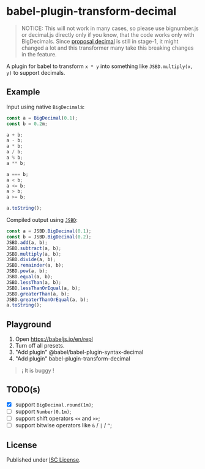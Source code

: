 # babel-plugin-transform-decimal

> NOTICE: This will not work in many cases, so please use bignumber.js or decimal.js directly only if you know, that the code works only with BigDecimals. Since [proposal decimal](https://github.com/tc39/proposal-decimal) is still in stage-1, it might changed a lot and this transformer many take this breaking changes in the feature.

A plugin for babel to transform `x * y` into something like `JSBD.multiply(x, y)` to support decimals.

## Example

Input using native `BigDecimal`s:

```js
const a = BigDecimal(0.1);
const b = 0.2m;

a + b;
a - b;
a * b;
a / b;
a % b;
a ** b;

a === b;
a < b;
a <= b;
a > b;
a >= b;

a.toString();
```

Compiled output using [`JSBD`][jsbd-repo]:

```js
const a = JSBD.BigDecimal(0.1);
const b = JSBD.BigDecimal(0.2);
JSBD.add(a, b);
JSBD.subtract(a, b);
JSBD.multiply(a, b);
JSBD.divide(a, b);
JSBD.remainder(a, b);
JSBD.pow(a, b);
JSBD.equal(a, b);
JSBD.lessThan(a, b);
JSBD.lessThanOrEqual(a, b);
JSBD.greaterThan(a, b);
JSBD.greaterThanOrEqual(a, b);
a.toString();
```

## Playground

1. Open https://babeljs.io/en/repl
2. Turn off all presets.
3. "Add plugin" @babel/babel-plugin-syntax-decimal
4. "Add plugin" babel-plugin-transform-decimal

> ¡ It is buggy !

## TODO(s)

- [x] support `BigDecimal.round(1m)`;
- [ ] support `Number(0.1m)`;
- [ ] support shift operators `<<` and `>>`;
- [ ] support bitwise operators like `&` / `|` / `^`;

## License

Published under [ISC License](LICENSE).

[jsbd-repo]: https://github.com/yukinotech/JSBD
